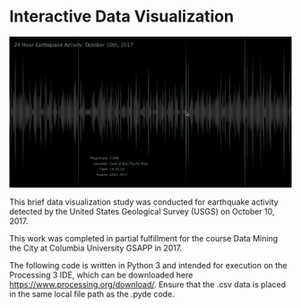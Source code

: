 # Interactive Data Visualization

![Screenshot](https://github.com/nickkunz/earthquakes/blob/master/images/earthquakes_sample_img.gif)

This brief data visualization study was conducted for earthquake activity detected by the United States Geological Survey (USGS) on October 10, 2017.

This work was completed in partial fulfillment for the course Data Mining the City at Columbia University GSAPP in 2017.

The following code is written in Python 3 and intended for execution on the Processing 3 IDE, which can be downloaded here https://www.processing.org/download/. Ensure that the .csv data is placed in the same local file path as the .pyde code. 
